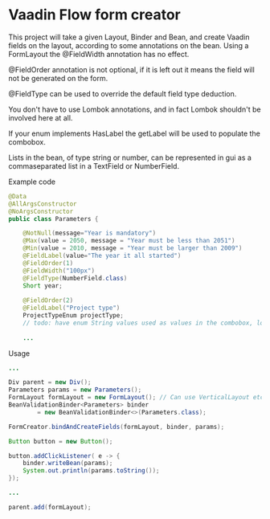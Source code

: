 # Vaadin Flow form creator

This project will take a given Layout, Binder and Bean, and 
create Vaadin fields on the layout, according to some annotations
on the bean. Using a FormLayout the @FieldWidth annotation has no
effect.

@FieldOrder annotation is not optional, if it is left out it means
the field will not be generated on the form.

@FieldType can be used to override the default field type deduction.

You don't have to use Lombok annotations, and in fact Lombok shouldn't
be involved here at all.

If your enum implements HasLabel the getLabel will be used to populate
the combobox.

Lists in the bean, of type string or number, can be represented
in gui as a commaseparated list in a TextField or NumberField.

Example code

```java
@Data
@AllArgsConstructor
@NoArgsConstructor
public class Parameters {

    @NotNull(message="Year is mandatory")
    @Max(value = 2050, message = "Year must be less than 2051")
    @Min(value = 2010, message = "Year must be larger than 2009")
    @FieldLabel(value="The year it all started")
    @FieldOrder(1)
    @FieldWidth("100px")
    @FieldType(NumberField.class)
    Short year;
    
    @FieldOrder(2)
    @FieldLabel("Project type")
    ProjectTypeEnum projectType; 
    // todo: have enum String values used as values in the combobox, looks nicer.
    
    ...
```

Usage

```java
...

Div parent = new Div();
Parameters params = new Parameters();
FormLayout formLayout = new FormLayout(); // Can use VerticalLayout etc. as well.
BeanValidationBinder<Parameters> binder 
        = new BeanValidationBinder<>(Parameters.class);

FormCreator.bindAndCreateFields(formLayout, binder, params);

Button button = new Button();

button.addClickListener( e -> {
    binder.writeBean(params);
    System.out.println(params.toString());
});

...        

parent.add(formLayout);

```